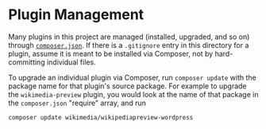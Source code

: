 # Plugin Management

Many plugins in this project are managed (installed, upgraded, and so on) through [`composer.json`](../composer.json). If there is a `.gitignore` entry in this directory for a plugin, assume it is meant to be installed via Composer, not by hard-committing individual files.

To upgrade an individual plugin via Composer, run `composer update` with the package name for that plugin's source package. For example to upgrade the `wikimedia-preview` plugin, you would look at the name of that package in the `composer.json` "require" array, and run

```
composer update wikimedia/wikipediapreview-wordpress
```
